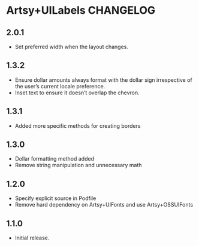 # Artsy+UILabels CHANGELOG

## 2.0.1

* Set preferred width when the layout changes.

## 1.3.2
* Ensure dollar amounts always format with the dollar sign irrespective of the user’s current locale preference.
* Inset text to ensure it doesn’t overlap the chevron.

## 1.3.1
* Added more specific methods for creating borders

## 1.3.0
* Dollar formatting method added
* Remove string manipulation and unnecessary math

## 1.2.0
* Specify explicit source in Podfile
* Remove hard dependency on Artsy+UIFonts and use Artsy+OSSUIFonts

## 1.1.0

* Initial release.
